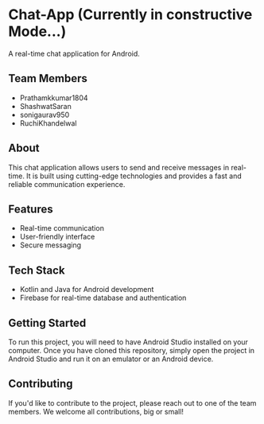 # Chat-App  (Currently in constructive Mode...)

A real-time chat application for Android.

## Team Members
- Prathamkkumar1804
- ShashwatSaran
- sonigaurav950
- RuchiKhandelwal
## About
This chat application allows users to send and receive messages in real-time. It is built using cutting-edge technologies and provides a fast and reliable communication experience.

## Features
- Real-time communication
- User-friendly interface
- Secure messaging

## Tech Stack
- Kotlin and Java for Android development
- Firebase for real-time database and authentication

## Getting Started
To run this project, you will need to have Android Studio installed on your computer. Once you have cloned this repository, simply open the project in Android Studio and run it on an emulator or an Android device.

## Contributing
If you'd like to contribute to the project, please reach out to one of the team members. We welcome all contributions, big or small!

